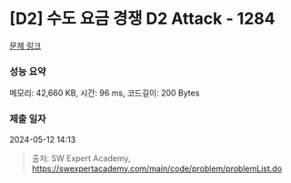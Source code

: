 # [D2] 수도 요금 경쟁 D2 Attack - 1284 

[문제 링크](https://swexpertacademy.com/main/code/problem/problemDetail.do?contestProbId=AV189xUaI8UCFAZN) 

### 성능 요약

메모리: 42,660 KB, 시간: 96 ms, 코드길이: 200 Bytes

### 제출 일자

2024-05-12 14:13



> 출처: SW Expert Academy, https://swexpertacademy.com/main/code/problem/problemList.do